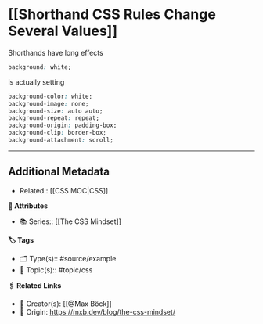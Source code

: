 # [[Shorthand CSS Rules Change Several Values]]

Shorthands have long effects
```css 
background: white;
```
is actually setting
```css
background-color: white;
background-image: none;
background-size: auto auto;
background-repeat: repeat;
background-origin: padding-box;
background-clip: border-box;
background-attachment: scroll;
```

---

## Additional Metadata

- Related:: [[CSS MOC|CSS]]

**🧰 Attributes**

- 📚 Series:: [[The CSS Mindset]]

**🏷 Tags**

- 🗂 Type(s):: #source/example 
- 💬 Topic(s):: #topic/css

**🖇️ Related Links**

- 👤 Creator(s): [[@Max Böck]] 
- 🔮 Origin: https://mxb.dev/blog/the-css-mindset/